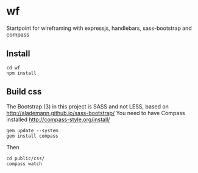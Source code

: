 wf
==

Startpoint for wireframing with expressjs, handlebars, sass-bootstrap and compass

Install
--

```
cd wf
npm install
```

Build css
--
The Bootstrap (3) in this project is SASS and not LESS, based on http://alademann.github.io/sass-bootstrap/
You need to have Compass installed http://compass-style.org/install/

```
gem update --system
gem install compass
```
Then

```
cd public/css/
compass watch
```



